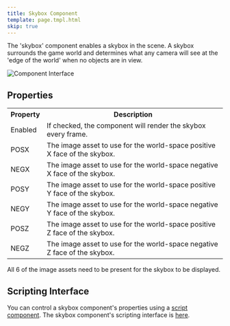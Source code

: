 ```yaml
---
title: Skybox Component
template: page.tmpl.html
skip: true
---
```


The 'skybox' component enables a skybox in the scene. A skybox surrounds the game world and determines what any camera will see at the 'edge of the world' when no objects are in view.

![Component Interface](/images/platform/component_skybox.png)

## Properties

<table class="table table-striped">
    <col class="property-name"></col>
    <col class="property-description"></col>
    <tr><th>Property</th><th>Description</th></tr>
    <tr><td>Enabled</td><td>If checked, the component will render the skybox every frame.</td></tr>
    <tr><td>POSX</td><td>The image asset to use for the world-space positive X face of the skybox.</td></tr>
    <tr><td>NEGX</td><td>The image asset to use for the world-space negative X face of the skybox.</td></tr>
    <tr><td>POSY</td><td>The image asset to use for the world-space positive Y face of the skybox.</td></tr>
    <tr><td>NEGY</td><td>The image asset to use for the world-space negative Y face of the skybox.</td></tr>
    <tr><td>POSZ</td><td>The image asset to use for the world-space positive Z face of the skybox.</td></tr>
    <tr><td>NEGZ</td><td>The image asset to use for the world-space negative Z face of the skybox.</td></tr>
</table>

All 6 of the image assets need to be present for the skybox to be displayed. 


## Scripting Interface

You can control a skybox component's properties using a [script component][script_component]. The skybox component's scripting interface is [here][docs].

[script_component]: /user-manual/packs/entities/components/script
[docs]: /engine/api/stable/symbols/pc.fw.SkyboxComponent.html

